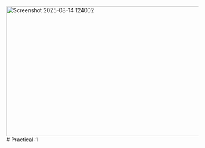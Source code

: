 <img width="515" height="343" alt="Screenshot 2025-08-14 124002" src="https://github.com/user-attachments/assets/406a392a-39bb-4976-937a-8628618d20b2" />
# Practical-1
